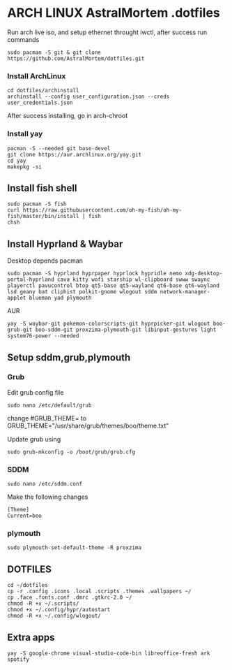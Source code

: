 # ARCH LINUX AstralMortem .dotfiles

Run arch live iso, and setup ethernet throught iwctl, after success run commands

```
sudo pacman -S git & git clone https://github.com/AstralMortem/dotfiles.git
```

### Install ArchLinux

```
cd dotfiles/archinstall
archinstall --config user_configuration.json --creds user_credentials.json
```

After success installing, go in arch-chroot

### Install yay

```
pacman -S --needed git base-devel
git clone https://aur.archlinux.org/yay.git
cd yay
makepkg -si
```

## Install fish shell
```
sudo pacman -S fish
curl https://raw.githubusercontent.com/oh-my-fish/oh-my-fish/master/bin/install | fish
chsh
```

## Install Hyprland & Waybar

Desktop depends pacman
```
sudo pacman -S hyprland hyprpaper hyprlock hypridle nemo xdg-desktop-portal-hyprland cava kitty wofi starship wl-clipboard swww swaync playerctl pavucontrol btop qt5-base qt5-wayland qt6-base qt6-wayland lsd geany bat cliphist polkit-gnome wlogout sddm network-manager-applet blueman yad plymouth
```

AUR
```
yay -S waybar-git pokemon-colorscripts-git hyprpicker-git wlogout boo-grub-git boo-sddm-git proxzima-plymouth-git libinput-gestures light system76-power --needed
```

## Setup sddm,grub,plymouth

### Grub
Edit grub config file
```
sudo nano /etc/default/grub
```
change #GRUB_THEME= to GRUB_THEME="/usr/share/grub/themes/boo/theme.txt"

Update grub using
```
sudo grub-mkconfig -o /boot/grub/grub.cfg
```

### SDDM

```
sudo nano /etc/sddm.conf
```
Make the following changes

```
[Theme]
Current=boo
```

### plymouth

```
sudo plymouth-set-default-theme -R proxzima
```

## DOTFILES

```
cd ~/dotfiles
cp -r .config .icons .local .scripts .themes .wallpapers ~/
cp .face .fonts.conf .dmrc .gtkrc-2.0 ~/
chmod -R +x ~/.scripts/
chmod +x ~/.config/hypr/autostart
chmod -R +x ~/.config/wlogout/
```

## Extra apps

```
yay -S google-chrome visual-studio-code-bin libreoffice-fresh ark spotify 
